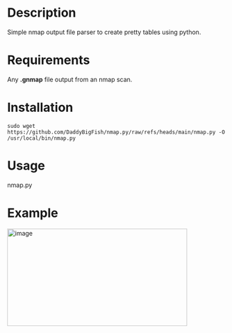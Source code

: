 # Description
Simple nmap output file parser to create pretty tables using python.

# Requirements
Any **.gnmap** file output from an nmap scan.

# Installation
```
sudo wget https://github.com/DaddyBigFish/nmap.py/raw/refs/heads/main/nmap.py -O /usr/local/bin/nmap.py
```

# Usage
nmap.py

# Example
<img width="414" height="224" alt="image" src="https://github.com/user-attachments/assets/2c66e1ba-2243-4f44-9755-7ca0b38a054a" />
